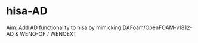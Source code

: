 # hisa-AD
Aim: Add AD functionality to hisa by mimicking DAFoam/OpenFOAM-v1812-AD &amp; WENO-OF / WENOEXT
